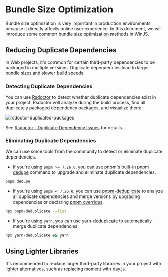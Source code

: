 # Bundle Size Optimization

Bundle size optimization is very important in production environments because it directly affects online user experience. In this document, we will introduce some common bundle size optimization methods in WinJS.

## Reducing Duplicate Dependencies

In Web projects, it's common for certain third-party dependencies to be packaged in multiple versions. Duplicate dependencies lead to larger bundle sizes and slower build speeds.

### Detecting Duplicate Dependencies

You can use [Rsdoctor](https://rsdoctor.dev) to detect whether duplicate dependencies exist in your project. Rsdoctor will analyze during the build process, find all duplicately packaged dependency packages, and visualize them:

![rsdoctor-duplicated-packages](/images/guide/rsdoctor-duplicated-packages.png)

See [Rsdoctor - Duplicate Dependency Issues](https://rsdoctor.dev/blog/topic/duplicate-pkg-problem) for details.

### Eliminating Duplicate Dependencies

We can use some tools from the community to detect or eliminate duplicate dependencies.

- If you're using `pnpm >= 7.26.0`, you can use pnpm's built-in [pnpm dedupe](https://pnpm.io/cli/dedupe) command to upgrade and eliminate duplicate dependencies.

```bash
pnpm dedupe
```

- If you're using `pnpm < 7.26.0`, you can use [pnpm-deduplicate](https://github.com/ocavue/pnpm-deduplicate) to analyze all duplicate dependencies and merge versions by upgrading dependencies or declaring [pnpm overrides](https://pnpm.io/package_json#pnpmoverrides).

```bash
npx pnpm-deduplicate --list
```

- If you're using `yarn`, you can use [yarn-deduplicate](https://github.com/scinos/yarn-deduplicate) to automatically merge duplicate dependencies:

```bash
npx yarn-deduplicate && yarn
```

## Using Lighter Libraries

It's recommended to replace larger third-party libraries in your project with lighter alternatives, such as replacing [moment](https://momentjs.com/) with [day.js](https://day.js.org/).

